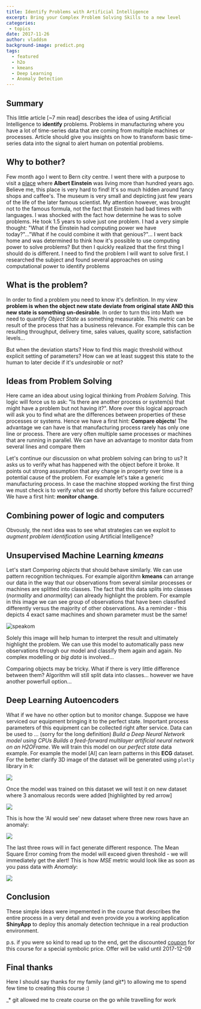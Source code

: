 ```yaml
---
title: Identify Problems with Artificial Intelligence
excerpt: Bring your Complex Problem Solving Skills to a new level
categories: 
 - topics 
date: 2017-11-26
author: vladdsm
background-image: predict.png
tags:
  - featured
  - h2o
  - kmeans
  - Deep Learning
  - Anomaly Detection
---
```


## Summary

This little article [~7 min read] describes the idea of using Artificial Intelligence to **identify** problems. Problems in manufacturing where you have a lot of time-series data that are coming from multiple machines or processes. Article should give you insights on how to transform basic time-series data into the signal to alert human on potential problems.

## Why to bother?

Few month ago I went to Bern city centre. I went there with a purpose to visit a [place](http://www.einstein-bern.ch/index.php?lang=en) where **Albert Einstein** was living more than hundred years ago. Believe me, this place is very hard to find! It's so much hidden around fancy shops and caffee's. The museum is very small and depicting just few years of the life of the later famous scientist. My attention however, was brought not to the famous formula, not the fact that Einstein had bad times with languages. I was shocked with the fact how determine he was to solve problems. He took 1.5 years to solve just one problem. I had a very simple thought: "What if the Einstein had computing power we have today?"..."What if he could combine it with that genious?"... I went back home and was determined to think how it's possible to use computing power to solve problems? But then I quickly realized that the first thing I should do is different. I need to find the problem I will want to solve first. I researched the subject and found several approaches on using computational power to identify problems

## What is the problem?

In order to find a problem you need to know it's definition. In my view **problem is when the object new state deviate from original state AND this new state is something un-desirable**. In order to turn this into Math we need to quantify *Object State* as something measurable. This *metric* can be result of the process that has a business relevance. For example this can be resulting throughput, delivery time, sales values, quality score, satisfaction levels... 

But when the deviation starts? How to find this magic threshold without explicit setting of parameters? How can we at least suggest this state to the human to later decide if it's *undesirable* or not?

## Ideas from Problem Solving

Here came an idea about using logical thinking from *Problem Solving*. This logic will force us to ask: "Is there are another process or system(s) that might have a problem but not having it?". More over this logical approach will ask you to find what are the differences between properties of these processes or systems. Hence we have a first hint: **Compare objects**! The advantage we can have is that manufacturing process rarely has only one line or process. There are very often multiple same processes or machines that are running in parallel. We can have an advantage to monitor data from several lines and compare them

Let's continue our discussion on what problem solving can bring to us? It asks us to verify what has happened with the object before it broke. It points out strong assumption that any change in property over time is a potential cause of the problem. For example let's take a generic manufacturing process. In case the machine stopped working the first thing we must check is to verify what we did shortly before this failure occurred? We have a first hint: **monitor change**. 

## Combining power of logic and computers

Obvously, the next idea was to see what strategies can we exploit to *augment problem identification* using Artificial Intelligence?

## Unsupervised Machine Learning *kmeans*

Let's start *Comparing objects* that should behave similarly. We can use pattern recognition techniques. For example algorithm **kmeans** can arrange our data in the way that our observations from several similar processes or machines are splitted into classes. The fact that this data splits into classes (*normality* and *anormality*) can already highlight the problem. For example in this image we can see group of observations that have been classfied differently versus the majority of other observations. As a reminder - this depicts 4 exact same machines and shown parameter must be the same!

<img src ="https://raw.githubusercontent.com/vladdsm/myblog_attempt/master/images/plotarbitrary.png" alt="speakom"   />

Solely this image will help human to interpret the result and ultimately highlight the problem. We can use this model to automatically pass new observations through our model and classify them again and again. No complex modelling or *big data* is involved...

Comparing objects may be tricky. What if there is very little difference between them? Algorithm will still split data into classes... however we have another powerfull option...

## Deep Learning Autoencoders

What if we have no other option but to monitor change. Suppose we have serviced our equipment bringing it to the perfect state. Important process parameters of this equipment can be collected right after service. Data can be used to ... (sorry for the long definition) *Build a Deep Neural Network model using CPUs Builds a feed-forward multilayer artificial neural network on an H2OFrame*. We will train this model on our *perfect state* data example. For example the model [AI] can learn patterns in this **ECG** dataset. For the better clarify 3D image of the dataset will be generated using `plotly` library in `R`: 

<img src="https://raw.githubusercontent.com/vzhomeexperiments/detect-anomaly/Lecture25-DeepLearning/h2o_datasets/train.png" >

Once the model was trained on this dataset we will test it on new dataset where 3 anomalous records were added [highlighted by red arrow]

<img src ="https://raw.githubusercontent.com/vladdsm/myblog_attempt/master/images/test.png" >

This is how the 'AI would see' new dataset where three new rows have an anomaly:

<img src ="https://raw.githubusercontent.com/vladdsm/myblog_attempt/master/images/predict.png" >

The last three rows will in fact generate different responce. The Mean Square Error coming from the model will exceed given threshold - we will immediately get the alert! This is how *MSE* metric would look like as soon as you pass data with *Anomaly*:

<img src = "https://raw.githubusercontent.com/vzhomeexperiments/detect-anomaly/Lecture25-DeepLearning/h2o_datasets/MSE.png">

## Conclusion

These simple ideas were impemented in the course that describes the entire process in a very detail and even provide you a working application **ShinyApp** to deploy this anomaly detection technique in a real production environment. 

p.s. if you were so kind to read up to the end, get the discounted [coupon](https://www.udemy.com/identify-problems-with-ai-case-study/?couponCode=AI-DETECT-PROBLEM) for this course for a special symbolic price. Offer will be valid until 2017-12-09

## Final thanks

Here I should say thanks for my family (and git*) to allowing me to spend few time to creating this course :)

_* git allowed me to create course on the go while travelling for work
